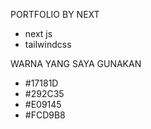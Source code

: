 PORTFOLIO BY NEXT

- next js
- tailwindcss

WARNA YANG SAYA GUNAKAN
 - #17181D
 - #292C35
 - #E09145
 - #FCD9B8

<!-- FONT YANG SAYA GUNAKAN
 - Poppins -->


